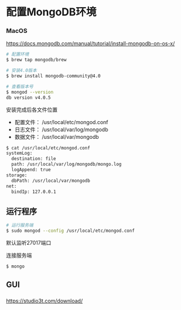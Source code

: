 # 配置MongoDB环境

### MacOS
https://docs.mongodb.com/manual/tutorial/install-mongodb-on-os-x/

```bash
# 配置环境
$ brew tap mongodb/brew

# 安装4.0版本
$ brew install mongodb-community@4.0

# 查看版本号
$ mongod --version
db version v4.0.5
```

安装完成后各文件位置

- 配置文件： /usr/local/etc/mongod.conf
- 日志文件： /usr/local/var/log/mongodb
- 数据文件： /usr/local/var/mongodb

```bash
$ cat /usr/local/etc/mongod.conf
systemLog:
  destination: file
  path: /usr/local/var/log/mongodb/mongo.log
  logAppend: true
storage:
  dbPath: /usr/local/var/mongodb
net:
  bindIp: 127.0.0.1
```

## 运行程序

```bash
# 运行服务端
$ sudo mongod --config /usr/local/etc/mongod.conf
```
默认监听27017端口

连接服务端
```bash
$ mongo
```

## GUI

###
https://studio3t.com/download/